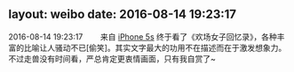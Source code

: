 layout: weibo
date: 2016-08-14 19:23:17
---
<meta name="referrer" content="no-referrer" />

2016-08-14 19:23:17  &nbsp;&nbsp;&nbsp;&nbsp;&nbsp;&nbsp; 来自 <a href="sinaweibo://customweibosource" rel="nofollow">iPhone 5s</a>
终于看了《欢场女子回忆录》，各种丰富的比喻让人骚动不已[偷笑]。其实文字最大的功用不在描述而在于激发想象力。不过走兽没有时间看，严总肯定更衷情画面，只有我自赏了~ ​​​
